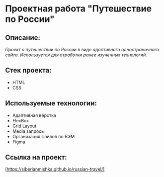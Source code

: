 # Проектная работа "Путешествие по России"

## Описание:
_Проект о путешествии по России в виде адаптивного одностраничного сайта. Используется для отработки ранее изученных технологий._

## Стек проекта:
* HTML
* CSS

## Используемые технологии:
* Адаптивная вёрстка
* FlexBox
* Grid Layout
* Media запросы
* Организация файлов по БЭМ
* Figma

## Ссылка на проект:
[https://siberianmishka.github.io/russian-travel/]
